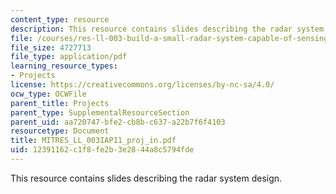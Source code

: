 ```yaml
---
content_type: resource
description: This resource contains slides describing the radar system design.
file: /courses/res-ll-003-build-a-small-radar-system-capable-of-sensing-range-doppler-and-synthetic-aperture-radar-imaging-january-iap-2011/12391162c1f8fe2b3e2844a8c5794fde_MITRES_LL_003IAP11_proj_in.pdf
file_size: 4727713
file_type: application/pdf
learning_resource_types:
- Projects
license: https://creativecommons.org/licenses/by-nc-sa/4.0/
ocw_type: OCWFile
parent_title: Projects
parent_type: SupplementalResourceSection
parent_uid: aa720747-bfe2-cb8b-c637-a22b7f6f4103
resourcetype: Document
title: MITRES_LL_003IAP11_proj_in.pdf
uid: 12391162-c1f8-fe2b-3e28-44a8c5794fde
---
```

This resource contains slides describing the radar system design.